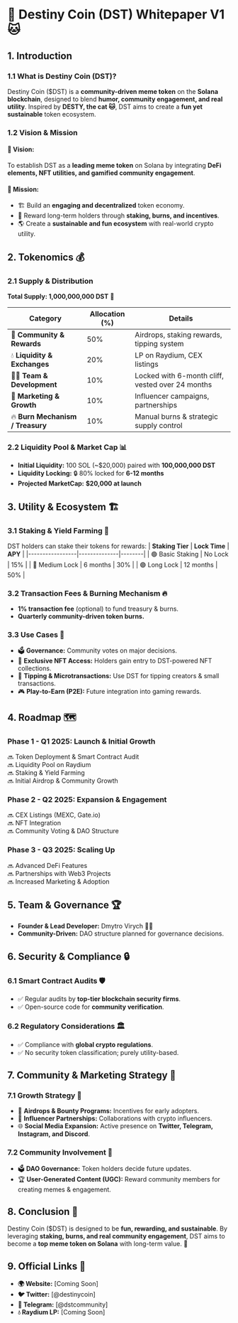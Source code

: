 # **🚀 Destiny Coin (DST) Whitepaper V1🐱**

## **1. Introduction**
### **1.1 What is Destiny Coin (DST)?**
Destiny Coin ($DST) is a **community-driven meme token** on the **Solana blockchain**, designed to blend **humor, community engagement, and real utility**. Inspired by **DESTY, the cat 🐱**, DST aims to create a **fun yet sustainable** token ecosystem. 

### **1.2 Vision & Mission**
#### **🎯 Vision:**
To establish DST as a **leading meme token** on Solana by integrating **DeFi elements, NFT utilities, and gamified community engagement**.

#### **🎯 Mission:**
- 🏗️ Build an **engaging and decentralized** token economy.
- 🎁 Reward long-term holders through **staking, burns, and incentives**.
- 🌎 Create a **sustainable and fun ecosystem** with real-world crypto utility.

## **2. Tokenomics 💰**
### **2.1 Supply & Distribution**
**Total Supply: 1,000,000,000 DST** 🏦

| **Category**               | **Allocation (%)** | **Details** |
|----------------------------|--------------------|-------------|
| 🎉 **Community & Rewards**    | 50%                | Airdrops, staking rewards, tipping system |
| 💧 **Liquidity & Exchanges**  | 20%                | LP on Raydium, CEX listings |
| 👨‍💻 **Team & Development**     | 10%                | Locked with 6-month cliff, vested over 24 months |
| 📢 **Marketing & Growth**     | 10%                | Influencer campaigns, partnerships |
| 🔥 **Burn Mechanism / Treasury** | 10%           | Manual burns & strategic supply control |

### **2.2 Liquidity Pool & Market Cap 📊**
- **Initial Liquidity:** 100 SOL (~$20,000) paired with **100,000,000 DST**
- **Liquidity Locking:** 🔒 80% locked for **6-12 months**
- **Projected MarketCap:** **$20,000 at launch**

## **3. Utility & Ecosystem 🏗️**
### **3.1 Staking & Yield Farming 🌾**
DST holders can stake their tokens for rewards:
| **Staking Tier** | **Lock Time** | **APY** |
|-----------------|--------------|--------|
| 🟢 Basic Staking  | No Lock       | 15%    |
| 🔵 Medium Lock    | 6 months      | 30%    |
| 🟣 Long Lock      | 12 months     | 50%    |

### **3.2 Transaction Fees & Burning Mechanism 🔥**
- **1% transaction fee** (optional) to fund treasury & burns.
- **Quarterly community-driven token burns.**

### **3.3 Use Cases 🚀**
- 🗳️ **Governance:** Community votes on major decisions.
- 🎨 **Exclusive NFT Access:** Holders gain entry to DST-powered NFT collections.
- 💸 **Tipping & Microtransactions:** Use DST for tipping creators & small transactions.
- 🎮 **Play-to-Earn (P2E):** Future integration into gaming rewards.

## **4. Roadmap 🗺️**
### **Phase 1 - Q1 2025: Launch & Initial Growth**
🔜 Token Deployment & Smart Contract Audit  
🔜 Liquidity Pool on Raydium  
🔜 Staking & Yield Farming  
🔜 Initial Airdrop & Community Growth  

### **Phase 2 - Q2 2025: Expansion & Engagement**
🔜 CEX Listings (MEXC, Gate.io)  
🔜 NFT Integration  
🔜 Community Voting & DAO Structure  

### **Phase 3 - Q3 2025: Scaling Up**
🔜 Advanced DeFi Features  
🔜 Partnerships with Web3 Projects  
🔜 Increased Marketing & Adoption  

## **5. Team & Governance 🏆**
- **Founder & Lead Developer:** Dmytro Virych 👨‍💻
- **Community-Driven:** DAO structure planned for governance decisions.

## **6. Security & Compliance 🔒**
### **6.1 Smart Contract Audits 🛡️**
- ✅ Regular audits by **top-tier blockchain security firms**.
- ✅ Open-source code for **community verification**.

### **6.2 Regulatory Considerations 🏛️**
- ✅ Compliance with **global crypto regulations**.
- ✅ No security token classification; purely utility-based.

## **7. Community & Marketing Strategy 🎯**
### **7.1 Growth Strategy 📢**
- 🎁 **Airdrops & Bounty Programs:** Incentives for early adopters.
- 🎥 **Influencer Partnerships:** Collaborations with crypto influencers.
- 🌐 **Social Media Expansion:** Active presence on **Twitter, Telegram, Instagram, and Discord**.

### **7.2 Community Involvement 🤝**
- 🗳️ **DAO Governance:** Token holders decide future updates.
- 🏆 **User-Generated Content (UGC):** Reward community members for creating memes & engagement.

## **8. Conclusion 🎉**
Destiny Coin ($DST) is designed to be **fun, rewarding, and sustainable**. By leveraging **staking, burns, and real community engagement**, DST aims to become a **top meme token on Solana** with long-term value. 🚀

## **9. Official Links 🔗**
- **🌍 Website:** [Coming Soon]
- **🐦 Twitter:** [@destinycoin]
- **💬 Telegram:** [@dstcommunity]
- **💧 Raydium LP:** [Coming Soon]
